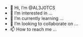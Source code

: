 - 👋 Hi, I’m @AL3J0TCS
- 👀 I’m interested in ...
- 🌱 I’m currently learning ...
- 💞️ I’m looking to collaborate on ...
- 📫 How to reach me ...

<!---
AL3J0TCS/AL3J0TCS is a ✨ special ✨ repository because its `README.md` (this file) appears on your GitHub profile.
You can click the Preview link to take a look at your changes.
--->
